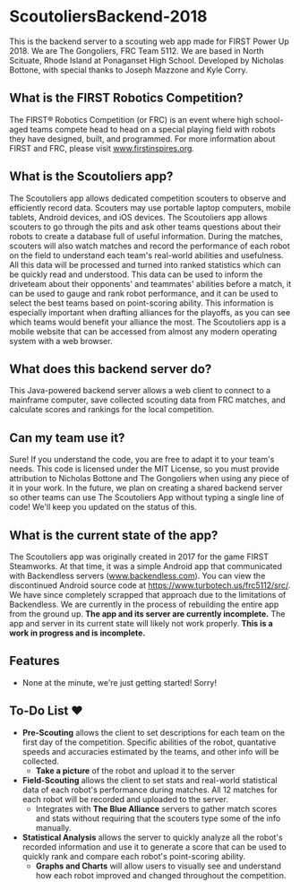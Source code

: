 # ScoutoliersBackend-2018
This is the backend server to a scouting web app made for FIRST Power Up 2018.
We are The Gongoliers, FRC Team 5112.  We are based in North Scituate, Rhode Island at Ponaganset High School.
Developed by Nicholas Bottone, with special thanks to Joseph Mazzone and Kyle Corry.

## What is the FIRST Robotics Competition?
The FIRST® Robotics Competition (or FRC) is an event where high school-aged teams compete head to head on a special playing field with robots they have designed, built, and programmed.  For more information about FIRST and FRC, please visit www.firstinspires.org.

## What is the Scoutoliers app?
The Scoutoliers app allows dedicated competition scouters to observe and efficiently record data.  Scouters may use portable laptop computers, mobile tablets, Android devices, and iOS devices.  The Scoutoliers app allows scouters to go through the pits and ask other teams questions about their robots to create a database full of useful information.  During the matches, scouters will also watch matches and record the performance of each robot on the field to understand each team's real-world abilities and usefulness.  All this data will be processed and turned into ranked statistics which can be quickly read and understood.  This data can be used to inform the driveteam about their opponents' and teammates' abilities before a match, it can be used to gauge and rank robot performance, and it can be used to select the best teams based on point-scoring ability.  This information is especially important when drafting alliances for the playoffs, as you can see which teams would benefit your alliance the most.  The Scoutoliers app is a mobile website that can be accessed from almost any modern operating system with a web browser.

## What does this backend server do?
This Java-powered backend server allows a web client to connect to a mainframe computer, save collected scouting data from FRC matches, and calculate scores and rankings for the local competition.

## Can my team use it?
Sure!  If you understand the code, you are free to adapt it to your team's needs.  This code is licensed under the MIT License, so you must provide attribution to Nicholas Bottone and The Gongoliers when using any piece of it in your work.  In the future, we plan on creating a shared backend server so other teams can use The Scoutoliers App without typing a single line of code!  We'll keep you updated on the status of this.

## What is the current state of the app?
The Scoutoliers app was originally created in 2017 for the game FIRST Steamworks.  At that time, it was a simple Android app that communicated with Backendless servers (www.backendless.com).  You can view the discontinued Android source code at https://www.turbotech.us/frc5112/src/.  We have since completely scrapped that approach due to the limitations of Backendless.  We are currently in the process of rebuilding the entire app from the ground up.  **The app and its server are currently incomplete.**  The app and server in its current state will likely not work properly.  **This is a work in progress and is incomplete.**

## Features
- None at the minute, we're just getting started!  Sorry!

## To-Do List ❤
- **Pre-Scouting** allows the client to set descriptions for each team on the first day of the competition.  Specific abilities of the robot, quantative speeds and accuracies estimated by the teams, and other info will be collected.
  - **Take a picture** of the robot and upload it to the server
- **Field-Scouting** allows the client to set stats and real-world statistical data of each robot's performance during matches.  All 12 matches for each robot will be recorded and uploaded to the server.
  - Integrates with **The Blue Alliance** servers to gather match scores and stats without requiring that the scouters type some of the info manually.
- **Statistical Analysis** allows the server to quickly analyze all the robot's recorded information and use it to generate a score that can be used to quickly rank and compare each robot's point-scoring ability.
  - **Graphs and Charts** will allow users to visually see and understand how each robot improved and changed throughout the competition.
